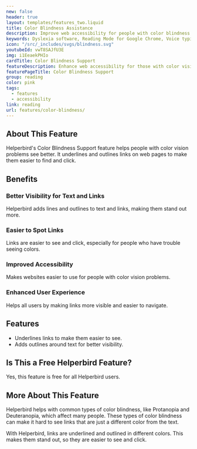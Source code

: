 ```yaml
---
new: false
header: true
layout: templates/features_two.liquid
title: Color Blindness Assistance
description: Improve web accessibility for people with color blindness using Helperbird. Make links and text easier to see with underlines and outlines.
keywords: Dyslexia software, Reading Mode for Google Chrome, Voice typing for Chrome, Text to speech for Chrome, text reader, Immersive Reader, dyslexia fonts, accessibility software, dyslexia software, Helperbird for Edge, Helperbird for Firefox, Helperbird for Chrome, Opendyslexic for Chrome, OpenDyslexic
icon: "/src/_includes/svgs/blindness.svg"
youtubeId: vwT8SAJfU3E
img: i1EeaekPHIo
cardTitle: Color Blindness Support
featureDescription: Enhance web accessibility for those with color vision deficiencies using Helperbird's Color Blindness Support feature. Improve link visibility with underlining and stroking, and benefit from better readability on any website.
featurePageTitle: Color Blindness Support
group: reading
color: pink
tags: 
  - features
  - accessibility
link: reading
url: features/color-blindness/
---
```


## About This Feature

Helperbird's Color Blindness Support feature helps people with color vision problems see better. It underlines and outlines links on web pages to make them easier to find and click.

## Benefits

### Better Visibility for Text and Links
Helperbird adds lines and outlines to text and links, making them stand out more.

### Easier to Spot Links
Links are easier to see and click, especially for people who have trouble seeing colors.

### Improved Accessibility
Makes websites easier to use for people with color vision problems.

### Enhanced User Experience
Helps all users by making links more visible and easier to navigate.

## Features

- Underlines links to make them easier to see.
- Adds outlines around text for better visibility.

## Is This a Free Helperbird Feature?

Yes, this feature is free for all Helperbird users.

## More About This Feature

Helperbird helps with common types of color blindness, like Protanopia and Deuteranopia, which affect many people. These types of color blindness can make it hard to see links that are just a different color from the text.

With Helperbird, links are underlined and outlined in different colors. This makes them stand out, so they are easier to see and click.
